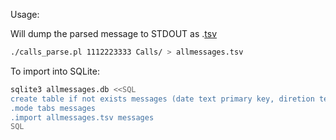 Usage:

Will dump the parsed message to STDOUT as .[tsv](https://en.wikipedia.org/wiki/Tab-separated_values)

```bash
./calls_parse.pl 1112223333 Calls/ > allmessages.tsv
```

To import into SQLite:

```bash
sqlite3 allmessages.db <<SQL
create table if not exists messages (date text primary key, diretion text, sender text, message text)
.mode tabs messages
.import allmessages.tsv messages
SQL
```
